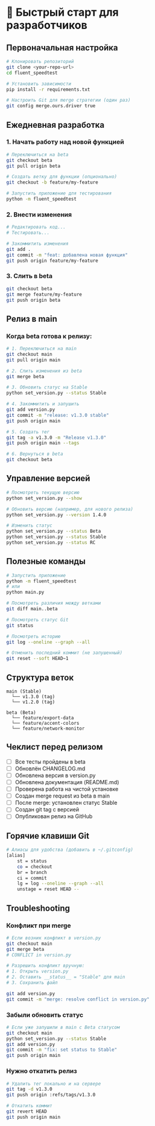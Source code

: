 # 🚀 Быстрый старт для разработчиков

## Первоначальная настройка

```bash
# Клонировать репозиторий
git clone <your-repo-url>
cd fluent_speedtest

# Установить зависимости
pip install -r requirements.txt

# Настроить Git для merge стратегии (один раз)
git config merge.ours.driver true
```

## Ежедневная разработка

### 1. Начать работу над новой функцией

```bash
# Переключиться на beta
git checkout beta
git pull origin beta

# Создать ветку для функции (опционально)
git checkout -b feature/my-feature

# Запустить приложение для тестирования
python -m fluent_speedtest
```

### 2. Внести изменения

```bash
# Редактировать код...
# Тестировать...

# Закоммитить изменения
git add .
git commit -m "feat: добавлена новая функция"
git push origin feature/my-feature
```

### 3. Слить в beta

```bash
git checkout beta
git merge feature/my-feature
git push origin beta
```

## Релиз в main

### Когда beta готова к релизу:

```bash
# 1. Переключиться на main
git checkout main
git pull origin main

# 2. Слить изменения из beta
git merge beta

# 3. Обновить статус на Stable
python set_version.py --status Stable

# 4. Закоммитить и запушить
git add version.py
git commit -m "release: v1.3.0 stable"
git push origin main

# 5. Создать тег
git tag -a v1.3.0 -m "Release v1.3.0"
git push origin main --tags

# 6. Вернуться в beta
git checkout beta
```

## Управление версией

```bash
# Посмотреть текущую версию
python set_version.py --show

# Обновить версию (например, для нового релиза)
python set_version.py --version 1.4.0

# Изменить статус
python set_version.py --status Beta
python set_version.py --status Stable
python set_version.py --status RC
```

## Полезные команды

```bash
# Запустить приложение
python -m fluent_speedtest
# или
python main.py

# Посмотреть различия между ветками
git diff main..beta

# Посмотреть статус Git
git status

# Посмотреть историю
git log --oneline --graph --all

# Отменить последний коммит (не запушенный)
git reset --soft HEAD~1
```

## Структура веток

```
main (Stable)
  └── v1.3.0 (tag)
  └── v1.2.0 (tag)

beta (Beta)
  └── feature/export-data
  └── feature/accent-colors
  └── feature/network-monitor
```

## Чеклист перед релизом

- [ ] Все тесты пройдены в beta
- [ ] Обновлён CHANGELOG.md
- [ ] Обновлена версия в version.py
- [ ] Обновлена документация (README.md)
- [ ] Проверена работа на чистой установке
- [ ] Создан merge request из beta в main
- [ ] После merge: установлен статус Stable
- [ ] Создан git tag с версией
- [ ] Опубликован релиз на GitHub

## Горячие клавиши Git

```bash
# Алиасы для удобства (добавить в ~/.gitconfig)
[alias]
    st = status
    co = checkout
    br = branch
    ci = commit
    lg = log --oneline --graph --all
    unstage = reset HEAD --
```

## Troubleshooting

### Конфликт при merge

```bash
# Если возник конфликт в version.py
git checkout main
git merge beta
# CONFLICT in version.py

# Разрешить конфликт вручную:
# 1. Открыть version.py
# 2. Оставить __status__ = "Stable" для main
# 3. Сохранить файл

git add version.py
git commit -m "merge: resolve conflict in version.py"
```

### Забыли обновить статус

```bash
# Если уже запушили в main с Beta статусом
git checkout main
python set_version.py --status Stable
git add version.py
git commit -m "fix: set status to Stable"
git push origin main
```

### Нужно откатить релиз

```bash
# Удалить тег локально и на сервере
git tag -d v1.3.0
git push origin :refs/tags/v1.3.0

# Откатить коммит
git revert HEAD
git push origin main
```
